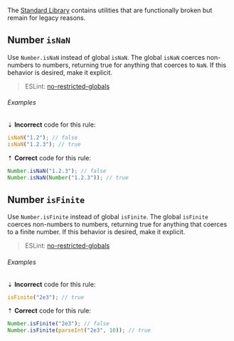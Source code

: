 The [Standard Library][mdn-global_objects] contains utilities that are functionally broken but remain for legacy reasons.

## Number `isNaN`

Use `Number.isNaN` instead of global `isNaN`. The global `isNaN` coerces non-numbers to numbers, returning true for anything that coerces to `NaN`. If this behavior is desired, make it explicit.

> ESLint: [no-restricted-globals][eslint/no-restricted-globals]

###### Examples

⇣ **Incorrect** code for this rule:

```js
isNaN("1.2"); // false
isNaN("1.2.3"); // true
```

⇡ **Correct** code for this rule:

```js
Number.isNaN("1.2.3"); // false
Number.isNaN(Number("1.2.3")); // true
```

## Number `isFinite`

Use `Number.isFinite` instead of global `isFinite`. The global `isFinite` coerces non-numbers to numbers, returning true for anything that coerces to a finite number. If this behavior is desired, make it explicit.

> ESLint: [no-restricted-globals][eslint/no-restricted-globals]

###### Examples

⇣ **Incorrect** code for this rule:

```js
isFinite("2e3"); // true
```

⇡ **Correct** code for this rule:

```js
Number.isFinite("2e3"); // false
Number.isFinite(parseInt("2e3", 10)); // true
```

[eslint/no-restricted-globals]: https://eslint.org/docs/rules/no-restricted-globals
[mdn-global_objects]: https://developer.mozilla.org/en-US/docs/Web/JavaScript/Reference/Global_Objects
